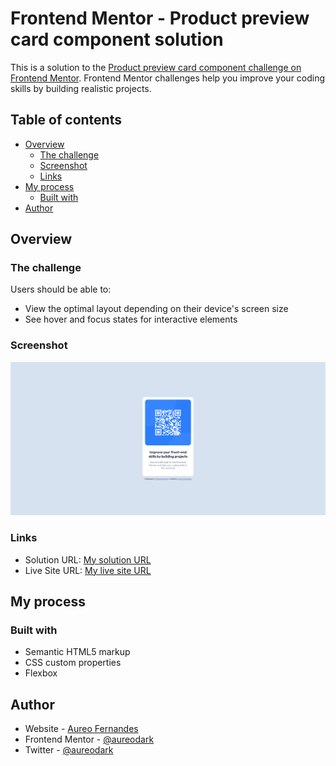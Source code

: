 # Frontend Mentor - Product preview card component solution

This is a solution to the [Product preview card component challenge on Frontend Mentor](https://www.frontendmentor.io/challenges/product-preview-card-component-GO7UmttRfa). Frontend Mentor challenges help you improve your coding skills by building realistic projects.

## Table of contents

- [Overview](#overview)
  - [The challenge](#the-challenge)
  - [Screenshot](#screenshot)
  - [Links](#links)
- [My process](#my-process)
  - [Built with](#built-with)
- [Author](#author)

## Overview

### The challenge

Users should be able to:

- View the optimal layout depending on their device's screen size
- See hover and focus states for interactive elements

### Screenshot

![Design preview for the Product preview card component coding challenge](./images/screenshot.png)

### Links

- Solution URL: [My solution URL](https://github.com/aureodark/fem-qrcode)
- Live Site URL: [My live site URL](https://fem-qrcode-two.vercel.app/)

## My process

### Built with

- Semantic HTML5 markup
- CSS custom properties
- Flexbox

## Author

- Website - [Aureo Fernandes](https://aureofernandes.com/)
- Frontend Mentor - [@aureodark](https://www.frontendmentor.io/profile/aureodark)
- Twitter - [@aureodark](https://www.twitter.com/aureodark)
